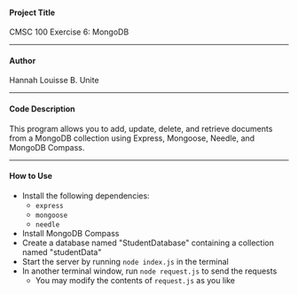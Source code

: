 #### Project Title
CMSC 100 Exercise 6: MongoDB

***

#### Author
Hannah Louisse B. Unite

***

#### Code Description
This program allows you to add, update, delete, and retrieve documents from a MongoDB collection using Express, Mongoose, Needle, and MongoDB Compass.

***

#### How to Use
- Install the following dependencies:
  - `express`
  - `mongoose`
  - `needle`
- Install MongoDB Compass
- Create a database named "StudentDatabase" containing a collection named "studentData"
- Start the server by running `node index.js` in the terminal
- In another terminal window, run `node request.js` to send the requests
  - You may modify the contents of `request.js` as you like
